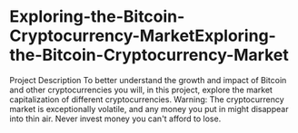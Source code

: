 # Exploring-the-Bitcoin-Cryptocurrency-MarketExploring-the-Bitcoin-Cryptocurrency-Market
Project Description To better understand the growth and impact of Bitcoin and other cryptocurrencies you will, in this project, explore the market capitalization of different cryptocurrencies.  Warning: The cryptocurrency market is exceptionally volatile, and any money you put in might disappear into thin air. Never invest money you can't afford to lose.
